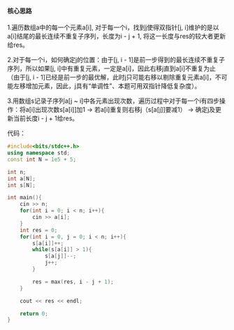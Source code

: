 #### 核心思路

1.遍历数组a中的每一个元素a[i], 对于每一个i，找到j使得双指针[j, i]维护的是以a[i]结尾的最长连续不重复子序列，长度为i - j + 1, 将这一长度与res的较大者更新给res。

2.对于每一个i，如何确定j的位置：由于[j, i - 1]是前一步得到的最长连续不重复子序列，所以如果[j, i]中有重复元素，一定是a[i]，因此右移j直到a[i]不重复为止（由于[j, i - 1]已经是前一步的最优解，此时j只可能右移以剔除重复元素a[i]，不可能左移增加元素，因此，j具有“单调性”、本题可用双指针降低复杂度）。

3.用数组s记录子序列a[j ~ i]中各元素出现次数，遍历过程中对于每一个i有四步操作：将a[i]出现次数s[a[i]]加1 -> 若a[i]重复则右移j（s[a[j]]要减1） -> 确定j及更新当前长度i - j + 1给res。

代码：
```cpp
#include<bits/stdc++.h>
using namespace std;
const int N = 1e5 + 5;

int n;
int a[N];
int s[N];

int main(){
    cin >> n;
    for(int i = 0; i < n; i++){
        cin >> a[i];
    }
    int res = 0;
    for(int i = 0, j = 0; i < n; i++){
        s[a[i]]++;
        while(s[a[i]] > 1){
            s[a[j]]--;
            j++;
        }

        res = max(res, i - j + 1);
    }

    cout << res << endl;

    return 0;
}
```